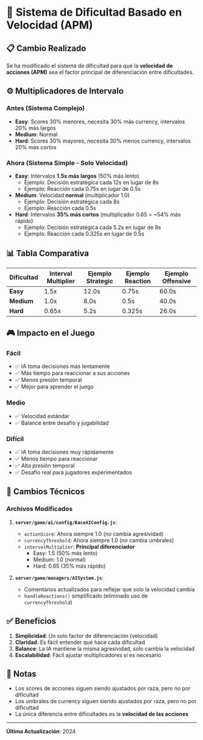 # 🎯 Sistema de Dificultad Basado en Velocidad (APM)

## 📋 Cambio Realizado

Se ha modificado el sistema de dificultad para que la **velocidad de acciones (APM)** sea el factor principal de diferenciación entre dificultades.

## ⚙️ Multiplicadores de Intervalo

### Antes (Sistema Complejo)
- **Easy**: Scores 30% menores, necesita 30% más currency, intervalos 20% más largos
- **Medium**: Normal
- **Hard**: Scores 30% mayores, necesita 30% menos currency, intervalos 20% más cortos

### Ahora (Sistema Simple - Solo Velocidad)
- **Easy**: Intervalos **1.5x más largos** (50% más lento)
  - Ejemplo: Decisión estratégica cada 12s en lugar de 8s
  - Ejemplo: Reacción cada 0.75s en lugar de 0.5s
- **Medium**: Velocidad **normal** (multiplicador 1.0)
  - Ejemplo: Decisión estratégica cada 8s
  - Ejemplo: Reacción cada 0.5s
- **Hard**: Intervalos **35% más cortos** (multiplicador 0.65 = ~54% más rápido)
  - Ejemplo: Decisión estratégica cada 5.2s en lugar de 8s
  - Ejemplo: Reacción cada 0.325s en lugar de 0.5s

## 📊 Tabla Comparativa

| Dificultad | Interval Multiplier | Ejemplo Strategic | Ejemplo Reaction | Ejemplo Offensive |
|------------|---------------------|------------------|------------------|-------------------|
| **Easy** | 1.5x | 12.0s | 0.75s | 60.0s |
| **Medium** | 1.0x | 8.0s | 0.5s | 40.0s |
| **Hard** | 0.65x | 5.2s | 0.325s | 26.0s |

## 🎮 Impacto en el Juego

### Fácil
- ✅ IA toma decisiones más lentamente
- ✅ Más tiempo para reaccionar a sus acciones
- ✅ Menos presión temporal
- ✅ Mejor para aprender el juego

### Medio
- ✅ Velocidad estándar
- ✅ Balance entre desafío y jugabilidad

### Difícil
- ✅ IA toma decisiones muy rápidamente
- ✅ Menos tiempo para reaccionar
- ✅ Alta presión temporal
- ✅ Desafío real para jugadores experimentados

## 🔧 Cambios Técnicos

### Archivos Modificados

1. **`server/game/ai/config/RaceAIConfig.js`**:
   - `actionScore`: Ahora siempre 1.0 (no cambia agresividad)
   - `currencyThreshold`: Ahora siempre 1.0 (no cambia umbrales)
   - `intervalMultiplier`: **Principal diferenciador**
     - Easy: 1.5 (50% más lento)
     - Medium: 1.0 (normal)
     - Hard: 0.65 (35% más rápido)

2. **`server/game/managers/AISystem.js`**:
   - Comentarios actualizados para reflejar que solo la velocidad cambia
   - `handleReactions()` simplificado (eliminado uso de `currencyThreshold`)

## ✅ Beneficios

1. **Simplicidad**: Un solo factor de diferenciación (velocidad)
2. **Claridad**: Es fácil entender qué hace cada dificultad
3. **Balance**: La IA mantiene la misma agresividad, solo cambia la velocidad
4. **Escalabilidad**: Fácil ajustar multiplicadores si es necesario

## 📝 Notas

- Los scores de acciones siguen siendo ajustados por raza, pero no por dificultad
- Los umbrales de currency siguen siendo ajustados por raza, pero no por dificultad
- La única diferencia entre dificultades es la **velocidad de las acciones**

---

**Última Actualización**: 2024

